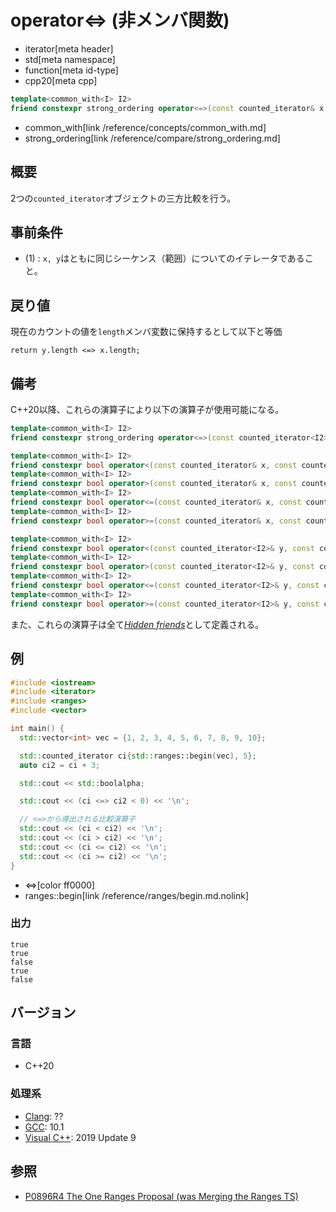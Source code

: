 # operator<=> (非メンバ関数)
* iterator[meta header]
* std[meta namespace]
* function[meta id-type]
* cpp20[meta cpp]

```cpp
template<common_with<I> I2>
friend constexpr strong_ordering operator<=>(const counted_iterator& x, const counted_iterator<I2>& y);
```
* common_with[link /reference/concepts/common_with.md]
* strong_ordering[link /reference/compare/strong_ordering.md]

## 概要
2つの`counted_iterator`オブジェクトの三方比較を行う。

## 事前条件

- (1) : `x, y`はともに同じシーケンス（範囲）についてのイテレータであること。

## 戻り値

現在のカウントの値を`length`メンバ変数に保持するとして以下と等価

`return y.length <=> x.length;`


## 備考

C++20以降、これらの演算子により以下の演算子が使用可能になる。

```cpp
template<common_with<I> I2>
friend constexpr strong_ordering operator<=>(const counted_iterator<I2>& y, const counted_iterator& x);

template<common_with<I> I2>
friend constexpr bool operator<(const counted_iterator& x, const counted_iterator<I2>& y);
template<common_with<I> I2>
friend constexpr bool operator>(const counted_iterator& x, const counted_iterator<I2>& y);
template<common_with<I> I2>
friend constexpr bool operator<=(const counted_iterator& x, const counted_iterator<I2>& y);
template<common_with<I> I2>
friend constexpr bool operator>=(const counted_iterator& x, const counted_iterator<I2>& y);

template<common_with<I> I2>
friend constexpr bool operator<(const counted_iterator<I2>& y, const counted_iterator& x,);
template<common_with<I> I2>
friend constexpr bool operator>(const counted_iterator<I2>& y, const counted_iterator& x,);
template<common_with<I> I2>
friend constexpr bool operator<=(const counted_iterator<I2>& y, const counted_iterator& x,);
template<common_with<I> I2>
friend constexpr bool operator>=(const counted_iterator<I2>& y, const counted_iterator& x,);
```

また、これらの演算子は全て[*Hidden friends*](/article/lib/hidden_friends.md)として定義される。

## 例
```cpp example
#include <iostream>
#include <iterator>
#include <ranges>
#include <vector>

int main() {
  std::vector<int> vec = {1, 2, 3, 4, 5, 6, 7, 8, 9, 10};

  std::counted_iterator ci{std::ranges::begin(vec), 5};
  auto ci2 = ci + 3;

  std::cout << std::boolalpha;

  std::cout << (ci <=> ci2 < 0) << '\n';

  // <=>から導出される比較演算子
  std::cout << (ci < ci2) << '\n';
  std::cout << (ci > ci2) << '\n';
  std::cout << (ci <= ci2) << '\n';
  std::cout << (ci >= ci2) << '\n';
}
```
* <=>[color ff0000]
* ranges::begin[link /reference/ranges/begin.md.nolink]

### 出力
```
true
true
false
true
false
```

## バージョン
### 言語
- C++20

### 処理系
- [Clang](/implementation.md#clang): ??
- [GCC](/implementation.md#gcc): 10.1
- [Visual C++](/implementation.md#visual_cpp): 2019 Update 9

## 参照
- [P0896R4 The One Ranges Proposal (was Merging the Ranges TS)](http://www.open-std.org/jtc1/sc22/wg21/docs/papers/2018/p0896r4.pdf)
